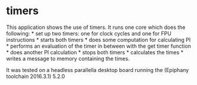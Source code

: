 # timers

This application shows the use of timers. It runs one core which does the following:
	* set up two timers: one for clock cycles and one for FPU instructions
	* starts both timers
	* does some computation for calculating PI
	* performs an evaluation of the timer in between with the get timer function
	* does another PI calculation
	* stops both timers
	* calculates the times
	* writes a message to memory containing the times.

It was tested on a headless parallella desktop board running the (Epiphany toolchain 2016.3.1) 5.2.0

